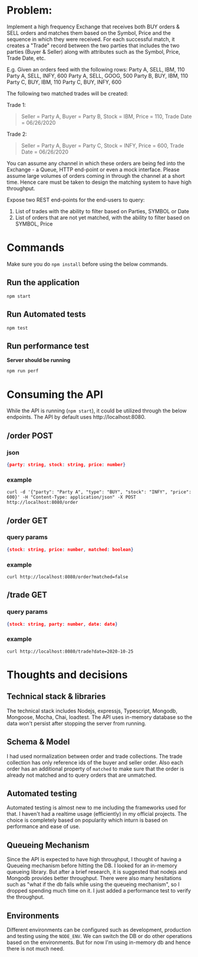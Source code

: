 # Problem:
Implement a high frequency Exchange that receives both BUY orders & SELL orders and matches them based on the Symbol, Price and the sequence in which they were received. For each successful match, it creates a "Trade" record between the two parties that includes the two parties (Buyer & Seller) along with attributes such as the Symbol, Price, Trade Date, etc.

E.g.
Given an orders feed with the following rows:
Party A, SELL, IBM, 110
Party A, SELL, INFY, 600
Party A, SELL, GOOG, 500
Party B, BUY, IBM, 110
Party C, BUY, IBM, 110
Party C, BUY, INFY, 600

The following two matched trades will be created:

Trade 1:
>Seller = Party A, Buyer = Party B, Stock = IBM, Price = 110, Trade Date = 06/26/2020

Trade 2:
>Seller = Party A, Buyer = Party C, Stock = INFY, Price = 600, Trade Date = 06/26/2020

You can assume any channel in which these orders are being fed into the Exchange - a Queue, HTTP end-point or even a mock interface. Please assume large volumes of orders coming in through the channel at a short time. Hence care must be taken to design the matching system to have high throughput.

Expose two REST end-points for the end-users to query:
1. List of trades with the ability to filter based on Parties, SYMBOL or Date
2. List of orders that are not yet matched, with the ability to filter based on SYMBOL, Price

# Commands
 Make sure you do `npm install` before using the below commands.

 ## Run the application
 ```shell
 npm start
 ```
## Run Automated tests
```shell
npm test
```
## Run performance test
**Server should be running**
```shell
npm run perf
```

# Consuming the API
While the API is running (`npm start`), it could be utilized through the below endpoints.
The API by default uses http://localhost:8080.

## /order POST
### json 
```json
{party: string, stock: string, price: number}
```
### example
```shell
curl -d '{"party": "Party A", "type": "BUY", "stock": "INFY", "price": 600}' -H "Content-Type: application/json" -X POST http://localhost:8080/order
```

## /order GET
### query params 
```json
{stock: string, price: number, matched: boolean}
```
### example
```shell
curl http://localhost:8080/order?matched=false
```

## /trade GET
### query params 
```json
{stock: string, party: number, date: date}
```
### example
```shell
curl http://localhost:8080/trade?date=2020-10-25
```

# Thoughts and decisions

## Technical stack & libraries
The technical stack includes Nodejs, expressjs, Typescript, Mongodb, Mongoose, Mocha, Chai, loadtest. The API uses in-memory database so the data won't persist after stopping the server from running.

## Schema & Model
I had used normalization between order and trade collections. The trade collection has only reference ids of the buyer and seller order. Also each order has an additional property of `matched` to make sure that the order is already not matched and to query orders that are unmatched.

## Automated testing
Automated testing is almost new to me including the frameworks used for that. I haven't had a realtime usage (efficiently) in my official projects.
The choice is completely based on popularity which inturn is based on performance and ease of use.

## Queueing Mechanism
Since the API is expected to have high throughput, I thought of having a Queueing mechanism before hitting the DB. I looked for an in-memory queueing library. But after a brief research, it is suggested that nodejs and Mongodb provides better throughput. There were also many hesitations such as "what if the db fails while using the queueing mechanism", so I dropped spending much time on it. I just added a performance test to verify the throughput.

## Environments
Different environments can be configured such as development, production and testing using the `NODE_ENV`. We can switch the DB or do other operations based on the environments. But for now I'm using in-memory db and hence there is not much need.